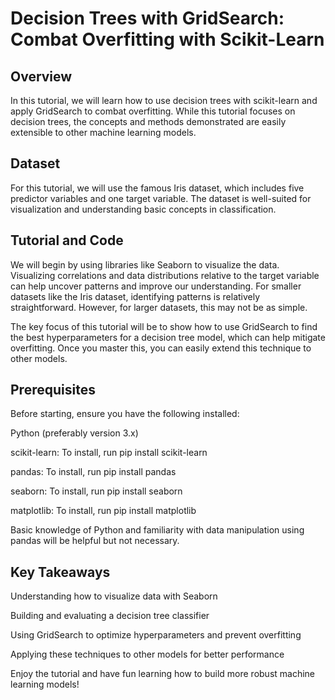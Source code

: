 # Decision Trees with GridSearch: Combat Overfitting with Scikit-Learn

## Overview

In this tutorial, we will learn how to use decision trees with scikit-learn and apply GridSearch to combat overfitting. While this tutorial focuses on decision trees, the concepts and methods demonstrated are easily extensible to other machine learning models.

## Dataset

For this tutorial, we will use the famous Iris dataset, which includes five predictor variables and one target variable. The dataset is well-suited for visualization and understanding basic concepts in classification.

## Tutorial and Code

We will begin by using libraries like Seaborn to visualize the data. Visualizing correlations and data distributions relative to the target variable can help uncover patterns and improve our understanding. For smaller datasets like the Iris dataset, identifying patterns is relatively straightforward. However, for larger datasets, this may not be as simple.

The key focus of this tutorial will be to show how to use GridSearch to find the best hyperparameters for a decision tree model, which can help mitigate overfitting. Once you master this, you can easily extend this technique to other models.

## Prerequisites

Before starting, ensure you have the following installed:

Python (preferably version 3.x)

scikit-learn: To install, run pip install scikit-learn

pandas: To install, run pip install pandas

seaborn: To install, run pip install seaborn

matplotlib: To install, run pip install matplotlib

Basic knowledge of Python and familiarity with data manipulation using pandas will be helpful but not necessary.

## Key Takeaways

Understanding how to visualize data with Seaborn

Building and evaluating a decision tree classifier

Using GridSearch to optimize hyperparameters and prevent overfitting

Applying these techniques to other models for better performance

Enjoy the tutorial and have fun learning how to build more robust machine learning models!
